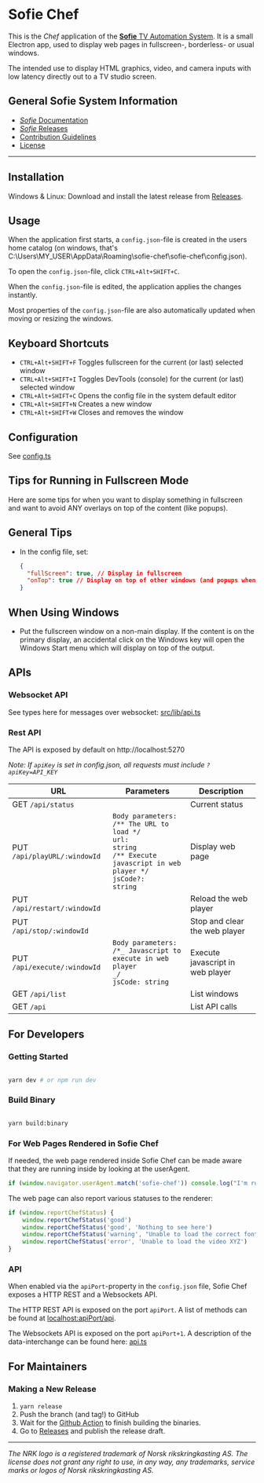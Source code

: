 # Sofie Chef

This is the _Chef_ application of the [**Sofie** TV Automation System](https://github.com/Sofie-Automation/Sofie-TV-automation/).
It is a small Electron app, used to display web pages in fullscreen-, borderless- or usual windows.

The intended use to display HTML graphics, video, and camera inputs with low latency directly out to a TV studio screen.

## General Sofie System Information

- [_Sofie_ Documentation](https://sofie-automation.github.io/sofie-core//)
- [_Sofie_ Releases](https://sofie-automation.github.io/sofie-core//releases)
- [Contribution Guidelines](CONTRIBUTING.md)
- [License](LICENSE)

---

## Installation

Windows & Linux: Download and install the latest release from [Releases](https://github.com/Sofie-Automation/sofie-chef/releases).

## Usage

When the application first starts, a `config.json`-file is created in the users home catalog (on windows, that's C:\Users\MY_USER\AppData\Roaming\sofie-chef\sofie-chef\config.json).

To open the `config.json`-file, click `CTRL+Alt+SHIFT+C`.

When the `config.json`-file is edited, the application applies the changes instantly.

Most properties of the `config.json`-file are also automatically updated when moving or resizing the windows.

## Keyboard Shortcuts

- `CTRL+Alt+SHIFT+F` Toggles fullscreen for the current (or last) selected window
- `CTRL+Alt+SHIFT+I` Toggles DevTools (console) for the current (or last) selected window
- `CTRL+Alt+SHIFT+C` Opens the config file in the system default editor
- `CTRL+Alt+SHIFT+N` Creates a new window
- `CTRL+Alt+SHIFT+W` Closes and removes the window

## Configuration

See [config.ts](src/lib/config.ts)

## Tips for Running in Fullscreen Mode

Here are some tips for when you want to display something in fullscreen and want to avoid
ANY overlays on top of the content (like popups).

## General Tips

- In the config file, set:
  ```json
  {
  	"fullScreen": true, // Display in fullscreen
  	"onTop": true // Display on top of other windows (and popups when in fullscreen mode)
  }
  ```

## When Using Windows

- Put the fullscreen window on a non-main display.
  If the content is on the primary display, an accidental click on the Windows key will open the Windows Start menu which will display on top of the output.

## APIs

### Websocket API

See types here for messages over websocket: [src/lib/api.ts](src/lib/api.ts)

### Rest API

The API is exposed by default on http://localhost:5270

_Note: If `apiKey` is set in config.json, all requests must include `?apiKey=API_KEY`_

| URL                          | Parameters                                                                                                                             | Description                      |
| ---------------------------- | -------------------------------------------------------------------------------------------------------------------------------------- | -------------------------------- |
| GET `/api/status`            |                                                                                                                                        | Current status                   |
| PUT `/api/playURL/:windowId` | <code>Body parameters:<br>/** The URL to load \*/<br>url: string<br>/** Execute javascript in web player \*/<br>jsCode?: string</code> | Display web page                 |
| PUT `/api/restart/:windowId` |                                                                                                                                        | Reload the web player            |
| PUT `/api/stop/:windowId`    |                                                                                                                                        | Stop and clear the web player    |
| PUT `/api/execute/:windowId` | <code>Body parameters:<br>/\*_ Javascript to execute in web player _/<br>jsCode: string</code>                                         | Execute javascript in web player |
| GET `/api/list`              |                                                                                                                                        | List windows                     |
| GET `/api`                   |                                                                                                                                        | List API calls                   |

## For Developers

### Getting Started

```bash

yarn dev # or npm run dev

```

### Build Binary

```bash

yarn build:binary

```

### For Web Pages Rendered in Sofie Chef

If needed, the web page rendered inside Sofie Chef can be made aware that they are running inside by looking at the userAgent.

```javascript
if (window.navigator.userAgent.match('sofie-chef')) console.log("I'm running inside Sofie Chef!")
```

The web page can also report various statuses to the renderer:

```javascript
if (window.reportChefStatus) {
	window.reportChefStatus('good')
	window.reportChefStatus('good', 'Nothing to see here')
	window.reportChefStatus('warning', "Unable to load the correct font, but I'll manage...")
	window.reportChefStatus('error', 'Unable to load the video XYZ')
}
```

### API

When enabled via the `apiPort`-property in the `config.json` file, Sofie Chef exposes a HTTP REST and a Websockets API.

The HTTP REST API is exposed on the port `apiPort`. A list of methods can be found at [localhost:apiPort/api](http://localhost:5270/api).

The Websockets API is exposed on the port `apiPort+1`. A description of the data-interchange can be found here: [api.ts](/blob/main/src/lib/api.ts)

## For Maintainers

### Making a New Release

1. `yarn release`
2. Push the branch (and tag!) to GitHub
3. Wait for the [Github Action](https://github.com/Sofie-Automation/sofie-chef/actions/workflows/create-release.yaml) to finish building the binaries.
4. Go to [Releases](https://github.com/Sofie-Automation/sofie-chef/releases) and publish the release draft.

---

_The NRK logo is a registered trademark of Norsk rikskringkasting AS. The license does not grant any right to use, in any way, any trademarks, service marks or logos of Norsk rikskringkasting AS._
